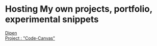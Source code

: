 # Hosting My own projects, portfolio, experimental snippets
<a href="Dipen.html">Dipen</a>
<br>
<a href="Dipen-CodeCanvas.html">Project : "Code-Canvas"</a>
